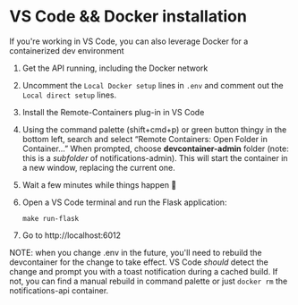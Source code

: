 # VS Code && Docker installation

If you're working in VS Code, you can also leverage Docker for a containerized dev environment

1. Get the API running, including the Docker network

1. Uncomment the `Local Docker setup` lines in `.env` and comment out the `Local direct setup` lines.

1. Install the Remote-Containers plug-in in VS Code

1. Using the command palette (shift+cmd+p) or green button thingy in the bottom left, search and select “Remote Containers: Open Folder in Container...” When prompted, choose **devcontainer-admin** folder (note: this is a *subfolder* of notifications-admin). This will start the container in a new window, replacing the current one.

1. Wait a few minutes while things happen 🍵

1. Open a VS Code terminal and run the Flask application:

    `make run-flask`

1. Go to http://localhost:6012

NOTE: when you change .env in the future, you'll need to rebuild the devcontainer for the change to take effect. VS Code _should_ detect the change and prompt you with a toast notification during a cached build. If not, you can find a manual rebuild in command palette or just `docker rm` the notifications-api container.
